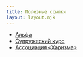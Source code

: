 ```yaml
---
title: Полезные ссылки
layout: layout.njk
---
```


- [Альфа](http://www.alphacourse.ru/)
- [Супружеский курс](http://www.familycourse.ru/)
- [Ассоциация «Харизма»](http://www.harisma.org/)
